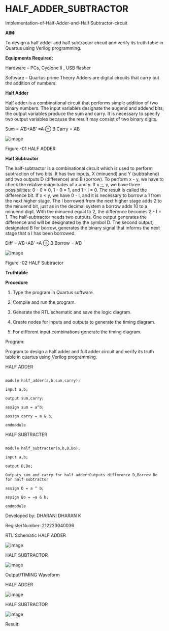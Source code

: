 # HALF_ADDER_SUBTRACTOR

Implementation-of-Half-Adder-and-Half Subtractor-circuit

**AIM:**

To design a half adder and half subtractor circuit and verify its truth table in Quartus using Verilog programming.

**Equipments Required:**

Hardware – PCs, Cyclone II , USB flasher 

Software – Quartus prime Theory Adders are digital circuits that carry out the addition of numbers.

**Half Adder**

Half adder is a combinational circuit that performs simple addition of two binary numbers. The input variables designate the augend and addend bits; the output variables produce the sum and carry. It is necessary to specify two output variables because the result may consist of two binary digits.

Sum = A’B+AB’ =A ⊕ B Carry = AB

![image](https://github.com/naavaneetha/HALF_ADDER_SUBTRACTOR/assets/154305477/bd4a0b2c-cdbc-4184-ab08-81578f121e1f)

Figure -01 HALF ADDER

**Half Subtractor**

The half-subtractor is a combinational circuit which is used to perform subtraction of two bits. It has two inputs, X (minuend) and Y (subtrahend) and two outputs D (difference) and B (borrow). To perform x - y, we have to check the relative magnitudes of x and y. If x ;;, y, we have three possibilities: 0 - 0 = 0, 1 - 0 = 1, and 1 - I = 0. The result is called the difference bit. If x < y, we have 0 - I, and it is necessary to borrow a 1 from the next higher stage. The I borrowed from the next higher stage adds 2 to the minuend bit, just as in the decimal system a borrow adds 10 to a minuend digit. With the minuend equal to 2, the difference becomes 2 - I = 1. The half-subtractor needs two outputs. One output generates the difference and will be designated by the symbol D. The second output, designated B for borrow, generates the binary signal that informs the next stage that a I has been borrowed. 

Diff = A’B+AB’ =A ⊕ B
Borrow = A’B

 ![image](https://github.com/naavaneetha/HALF_ADDER_SUBTRACTOR/assets/154305477/d76b099c-513f-4e7c-843a-e2fd028a531a)

Figure -02 HALF Subtractor

**Truthtable**

**Procedure**

1.	Type the program in Quartus software.

2.	Compile and run the program.

3.	Generate the RTL schematic and save the logic diagram.

4.	Create nodes for inputs and outputs to generate the timing diagram.

5.	For different input combinations generate the timing diagram.


Program:

 Program to design a half adder and full adder circuit and verify its truth table in quartus using Verilog programming.

 HALF ADDER
 ```

module half_adder(a,b,sum,carry);

input a,b;

output sum,carry; 

assign sum = a^b;

assign carry = a & b;

endmodule
```

HALF SUBTRACTER 
```

module half_subtracter(a,b,D,Bo);

input a,b;

output D,Bo; 

Outputs sum and carry for half adder:Outputs difference D,Borrow Bo for half subtractor

assign D = a ^ b;

assign Bo = ~a & b;
  
endmodule
```

Developed by: DHARANI DHARAN K

RegisterNumber: 212223040036

RTL Schematic
HALF ADDER

![image](https://github.com/DHARANIDHARAN03K/HALF_ADDER_SUBTRACTOR/assets/144870858/11a9d8fa-6e66-4c3b-809d-f2b550b095d4)

HALF SUBTRACTOR

![image](https://github.com/DHARANIDHARAN03K/HALF_ADDER_SUBTRACTOR/assets/144870858/e8d8b87e-dc42-4d9c-87a6-872207acec7a)



Output/TIMING Waveform

HALF ADDER

![image](https://github.com/DHARANIDHARAN03K/HALF_ADDER_SUBTRACTOR/assets/144870858/c8ed9bd5-eb0d-4d94-a16b-0500b3a96cdd)

HALF SUBTRACTOR

![image](https://github.com/DHARANIDHARAN03K/HALF_ADDER_SUBTRACTOR/assets/144870858/ca75c51a-215c-4324-a396-95e67605647b)


Result:
